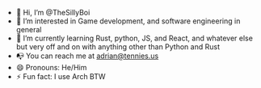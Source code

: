 - 👋 Hi, I’m @TheSillyBoi
- 👀 I’m interested in Game development, and software engineering in general
- 🌱 I’m currently learning Rust, python, JS, and React, and whatever else but very off and on with anything other than Python and Rust
- 📭 You can reach me at adrian@tennies.us
- 😄 Pronouns: He/Him
- ⚡ Fun fact: I use Arch BTW

<!---
TheSillyBoi/TheSillyBoi is a ✨ special ✨ repository because its `README.md` (this file) appears on your GitHub profile.
You can click the Preview link to take a look at your changes.
--->
